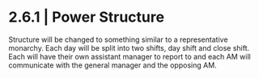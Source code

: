 # 2.6.1 | Power Structure

Structure will be changed to something similar to a representative monarchy. Each day will be split into two shifts, day shift and close shift. Each will have their own assistant manager to report to and each AM will communicate with the general manager and the opposing AM.
